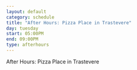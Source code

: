 ```yaml
---
layout: default
category: schedule
title: "After Hours: Pizza Place in Trastevere"
day: tuesday
start: 05:00PM
end: 09:00PM
type: afterhours
---
```


After Hours: Pizza Place in Trastevere
